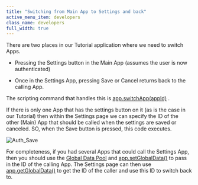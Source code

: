 ```yaml
---
title: "Switching from Main App to Settings and back"
active_menu_item: developers
class_name: developers
full_width: true
---
```



There are two places in our Tutorial application where we need to switch Apps.

 - Pressing the Settings button in the Main App (assumes the user is now authenticated)

 - Once in the Settings App, pressing Save or Cancel returns back to the calling App.

The scripting command that handles this is [app.switchApp(appId)](../../../../scripting-apis/client-api/app-functions/switchapp) .

If there is only one App that has the settings button on it (as is the case in our Tutorial) then within the Settings page we can specify the ID of the other (Main) App that should be called when the settings are saved or canceled. SO, when the Save button is pressed, this code executes.

![Auth\_Save](/img/docs/auth_save.zoom95.png)

For completeness, if you had several Apps that could call the Settings App, then you should use the [Global Data Pool](../../../../scripting-apis/client-api/global-data-pool-functions/) and [app.setGlobalData()](../../../../scripting-apis/client-api/global-data-pool-functions/setglobaldata) to pass in the ID of the calling App. The Settings page can then use [app.getGlobalData()](../../../../scripting-apis/client-api/global-data-pool-functions/getglobaldata) to get the ID of the caller and use this ID to switch back to.

